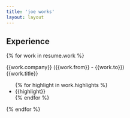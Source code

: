```yaml
---
title: 'joe works'
layout: layout
---
```



## Experience 

<div class="ui divided items">

{% for work in resume.work %}
<div class="item">
  <div class="content">
			<div class="header">{{work.company}} ({{work.from}} - {{work.to}})</div>
			<div class="meta i">{{work.title}}</div>
      <ul>
      {% for highlight in work.highlights %}<li class="meta pt0">{{highlight}}</li>{% endfor %}
      </ul>
	</div>
</div>
{% endfor %}

</div>